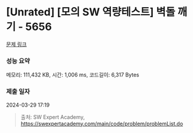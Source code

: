 # [Unrated] [모의 SW 역량테스트] 벽돌 깨기 - 5656 

[문제 링크](https://swexpertacademy.com/main/code/problem/problemDetail.do?contestProbId=AWXRQm6qfL0DFAUo) 

### 성능 요약

메모리: 111,432 KB, 시간: 1,006 ms, 코드길이: 6,317 Bytes

### 제출 일자

2024-03-29 17:19



> 출처: SW Expert Academy, https://swexpertacademy.com/main/code/problem/problemList.do